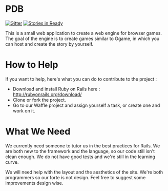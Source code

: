 
PDB
===

[![Gitter](https://badges.gitter.im/Join%20Chat.svg)](https://gitter.im/banane-io/PDB?utm_source=badge&utm_medium=badge&utm_campaign=pr-badge&utm_content=badge) [![Stories in Ready](https://badge.waffle.io/banane-io/PDB.png?label=ready&title=Ready)](https://waffle.io/banane-io/PDB)

This is a small web application to create a web engine for browser games. The goal of the engine is to create games similar to Ogame, in which you can host and create the story by yourself.


How to Help
===

If you want to help, here's what you can do to contribute to the project :

* Download and install Ruby on Rails here : http://rubyonrails.org/download/
* Clone or fork the project.
* Go to our Waffle project and assign yourself a task, or create one and work on it.

What We Need
===
We currently need someone to tutor us in the best practices for Rails. We are both new to the framework and the language, so our code still isn't clean enough. We do not have good tests and we're still in the learning curve.

We will need help with the layout and the aesthetics of the site. We're both programmers so our forte is not design. Feel free to suggest some improvements design wise.
